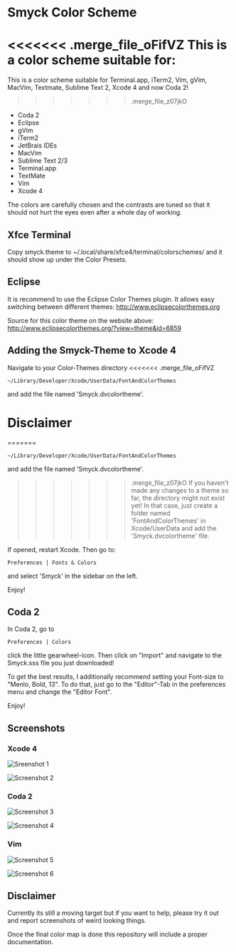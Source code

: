 # Smyck Color Scheme

<<<<<<< .merge_file_oFifVZ
This is a color scheme suitable for: 
=======
This is a color scheme suitable for Terminal.app, iTerm2, Vim, gVim,
MacVim, Textmate, Sublime Text 2, Xcode 4 and now Coda 2!
>>>>>>> .merge_file_z07jkO

* Coda 2
* Eclipse
* gVim
* iTerm2
* JetBrais IDEs
* MacVim
* Sublime Text 2/3
* Terminal.app
* TextMate
* Vim
* Xcode 4

The colors are carefully chosen and the contrasts are tuned so that it should not hurt the eyes even after a whole day of working.

## Xfce Terminal

Copy smyck.theme to ~/.local/share/xfce4/terminal/colorschemes/ and it should show up under the Color Presets.

## Eclipse
It is recommend to use the Eclipse Color Themes plugin. It allows easy switching between different themes:
http://www.eclipsecolorthemes.org

Source for this color theme on the website above:
http://www.eclipsecolorthemes.org/?view=theme&id=6859

## Adding the Smyck-Theme to Xcode 4

Navigate to your Color-Themes directory
<<<<<<< .merge_file_oFifVZ

	~/Library/Developer/Xcode/UserData/FontAndColorThemes

and add the file named 'Smyck.dvcolortheme'. 


# Disclaimer
=======

	~/Library/Developer/Xcode/UserData/FontAndColorThemes

and add the file named 'Smyck.dvcolortheme'. 

>>>>>>> .merge_file_z07jkO
If you haven't made any changes to a theme so far, the directory might not exist yet! In that case, just create a folder named 'FontAndColorThemes' in Xcode/UserData and add the 'Smyck.dvcolortheme' file.
 
If opened, restart Xcode. Then go to:

	Preferences | Fonts & Colors

and select 'Smyck' in the sidebar on the left.

Enjoy!

## Coda 2

In Coda 2, go to

	Preferences | Colors

click the little gearwheel-icon. Then click on "Import" and navigate to the Smyck.sss file you just downloaded! 

To get the best results, I additionally recommend setting your Font-size to "Menlo, Bold, 13". To do that, just go to the "Editor"-Tab in the preferences menu and change the "Editor Font". 

Enjoy!

## Screenshots

### Xcode 4

![Sreenshot 1](http://dl.dropbox.com/u/36597340/internetcrap/objectivec.png)

![Screenshot 2](http://dl.dropbox.com/u/36597340/internetcrap/c%2B%2B.png)

### Coda 2

![Screenshot 3](http://dl.dropbox.com/u/36597340/internetcrap/a.png)

![Screenshot 4](http://dl.dropbox.com/u/36597340/internetcrap/b.png)

### Vim

![Screenshot 5](http://smyck.org/smyck/color_1.jpg)

![Screenshot 6](http://smyck.org/smyck/color_2.jpg)


## Disclaimer

Currently its still a moving target but if you want to help, please try
it out and report screenshots of weird looking things.

Once the final color map is done this repository will include a proper
documentation.
